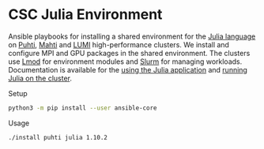 # CSC Julia Environment
Ansible playbooks for installing a shared environment for the [Julia language](https://julialang.org/) on [Puhti](https://docs.csc.fi/computing/systems-puhti/), [Mahti](https://docs.csc.fi/computing/systems-mahti/) and [LUMI](https://docs.lumi-supercomputer.eu/) high-performance clusters.
We install and configure MPI and GPU packages in the shared environment.
The clusters use [Lmod](https://lmod.readthedocs.io/en/latest/) for environment modules and [Slurm](https://slurm.schedmd.com/) for managing workloads.
Documentation is available for the [using the Julia application](https://docs.csc.fi/apps/julia/) and [running Julia on the cluster](https://docs.csc.fi/support/tutorials/julia/).

Setup

```bash
python3 -m pip install --user ansible-core
```

Usage

```bash
./install puhti julia 1.10.2
```
